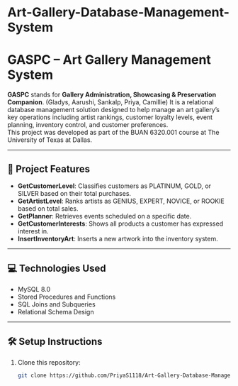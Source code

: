 # Art-Gallery-Database-Management-System

# GASPC – Art Gallery Management System

**GASPC** stands for **Gallery Administration, Showcasing & Preservation Companion**.  (Gladys, Aarushi, Sankalp, Priya, Camillie)
It is a relational database management solution designed to help manage an art gallery’s key operations including artist rankings, customer loyalty levels, event planning, inventory control, and customer preferences.  
This project was developed as part of the BUAN 6320.001 course at The University of Texas at Dallas.

---

## 📌 Project Features

- **GetCustomerLevel**: Classifies customers as PLATINUM, GOLD, or SILVER based on their total purchases.
- **GetArtistLevel**: Ranks artists as GENIUS, EXPERT, NOVICE, or ROOKIE based on total sales.
- **GetPlanner**: Retrieves events scheduled on a specific date.
- **GetCustomerInterests**: Shows all products a customer has expressed interest in.
- **InsertInventoryArt**: Inserts a new artwork into the inventory system.

---

## 💻 Technologies Used

- MySQL 8.0
- Stored Procedures and Functions
- SQL Joins and Subqueries
- Relational Schema Design

---

## 🛠️ Setup Instructions

1. Clone this repository:
   ```bash
   git clone https://github.com/PriyaS1118/Art-Gallery-Database-Management-System.git
